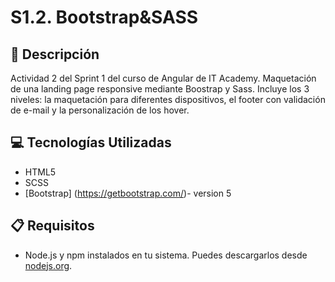 # S1.2. Bootstrap&SASS

## 📄 Descripción

Actividad 2 del Sprint 1 del curso de Angular de IT Academy. Maquetación de una landing page responsive mediante Boostrap y Sass. Incluye los 3 niveles: la maquetación para diferentes dispositivos, el footer con validación de e-mail y la personalización de los hover.


## 💻 Tecnologías Utilizadas

- HTML5
- SCSS
- [Bootstrap] (https://getbootstrap.com/)- version 5


## 📋 Requisitos

- Node.js y npm instalados en tu sistema. Puedes descargarlos desde [nodejs.org](https://nodejs.org/).


